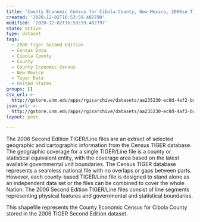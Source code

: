 ```yaml
---
title: 'County Economic Census for Cibola County, New Mexico, 2006se TIGER'
created: '2020-12-02T16:53:59.482790'
modified: '2020-12-02T16:53:59.482797'
state: active
type: dataset
tags:
  - 2006 Tiger Second Edition
  - Census Data
  - Cibola County
  - County
  - County Economic Census
  - New Mexico
  - Tiger Data
  - United States
groups: []
csv_url: >-
  http://gstore.unm.edu/apps/rgisarchive/datasets/aa235230-ec0d-4af2-ba6a-e1c0b3091867/tgr2006se_cibo_ctyec.derived.csv
json_url: >-
  http://gstore.unm.edu/apps/rgisarchive/datasets/aa235230-ec0d-4af2-ba6a-e1c0b3091867/tgr2006se_cibo_ctyec.derived.json
layout: post

---
```

The 2006 Second Edition TIGER/Line files are an extract of selected geographic and cartographic information from the Census TIGER database.  The geographic coverage for a single TIGER/Line file is a county or statistical equivalent entity, with the coverage area based on the latest available governmental unit boundaries. The Census TIGER database represents a seamless national file with no overlaps or gaps between parts.  However, each county-based TIGER/Line file is designed to stand alone as an independent data set or the files can be combined to cover the whole Nation.  The 2006 Second Edition  TIGER/Line files consist of line segments representing physical features and governmental and statistical boundaries.  

This shapefile represents the County Economic Census for Cibola County stored in the 2006 TIGER Second Edition dataset.
